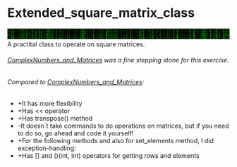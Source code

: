 # Extended_square_matrix_class
![Image of a cool matrix!](matrix-5361690_1280.png)
A practital class to operate on square matrices.

###### [ComplexNumbers_and_Matrices](https://github.com/sananqsh/ComplexNumbers_and_Matrices) was a fine stepping stone for this exercise.
###### Compared to [ComplexNumbers_and_Matrices](https://github.com/sananqsh/ComplexNumbers_and_Matrices):
- +It has more flexibility
- +Has << operator
- +Has transpose() method
- -It doesn`t take commands to do operations on matrices, but if you need to do so, go ahead and code it yourself!
- +For the following methods and also for set_elements method, I did exception-handling:
- +Has [] and ()(int, int) operators for getting rows and elements

